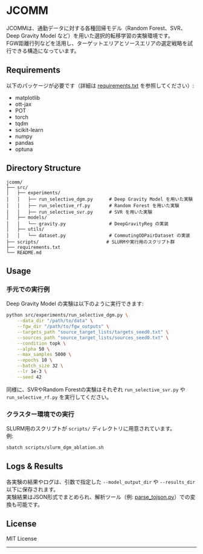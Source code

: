 # JCOMM

JCOMMは、通勤データに対する各種回帰モデル（Random Forest、SVR、Deep Gravity Model など）を用いた選択的転移学習の実験環境です。  
FGW距離行列などを活用し、ターゲットエリアとソースエリアの選定戦略を試行できる構造になっています。

## Requirements

以下のパッケージが必要です（詳細は [requirements.txt](requirements.txt) を参照してください）:
- matplotlib
- ott-jax
- POT
- torch
- tqdm
- scikit-learn
- numpy
- pandas
- optuna

## Directory Structure

```
jcomm/
├── src/
│   ├── experiments/
│   │   ├── run_selective_dgm.py      # Deep Gravity Model を用いた実験
│   │   ├── run_selective_rf.py       # Random Forest を用いた実験
│   │   ├── run_selective_svr.py      # SVR を用いた実験
│   ├── models/
│   │   └── gravity.py                # DeepGravityReg の実装
│   ├── utils/
│   │   └── dataset.py                # CommutingODPairDataset の実装
├── scripts/                         # SLURMや実行用のスクリプト群
├── requirements.txt
└── README.md
```

## Usage

### 手元での実行例

Deep Gravity Model の実験は以下のように実行できます:

```bash
python src/experiments/run_selective_dgm.py \
    --data_dir "/path/to/data" \
    --fgw_dir "/path/to/fgw_outputs" \
    --targets_path "source_target_lists/targets_seed0.txt" \
    --sources_path "source_target_lists/sources_seed0.txt" \
    --condition topk \
    --alpha 50 \
    --max_samples 5000 \
    --epochs 10 \
    --batch_size 32 \
    --lr 1e-3 \
    --seed 42
```

同様に、SVRやRandom Forestの実験はそれぞれ `run_selective_svr.py` や `run_selective_rf.py` を実行してください。

### クラスター環境での実行

SLURM用のスクリプトが `scripts/` ディレクトリに用意されています。  
例:
```bash
sbatch scripts/slurm_dgm_ablation.sh
```

## Logs & Results

各実験の結果やログは、引数で指定した `--model_output_dir` や `--results_dir` 以下に保存されます。  
実験結果はJSON形式でまとめられ、解析ツール（例: [parse_tojson.py](src/examples/parse_tojson.py)）での変換も可能です。

## License

MIT License

---
